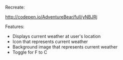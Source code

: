 Recreate:

http://codepen.io/AdventureBear/full/yNBJRj

Features:

- Displays current weather at user's location
- Icon that represents current weather
- Background image that represents current weather
- Toggle for F to C
